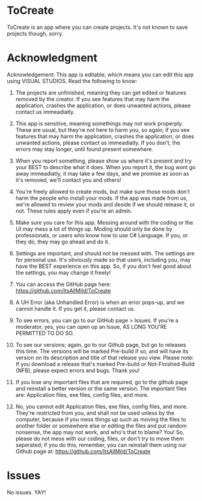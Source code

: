 # ToCreate
ToCreate is an app where you can create projects. It's not known to save projects though, sorry.

# Acknowledgment
Acknowledgement:
This app is editable, which means you can edit this app using VISUAL STUDIOS.
Read the following to know:

1. The projects are unfinished, meaning they can get edited or features removed by the creator. If you see features that may harm the application, crashes the application, or does unwanted actions, please contact us immeadiatly.

2. This app is sensitive, meaning somethings may not work properply. These are usual, but they're not here to harm you, so again; if you see features that may harm the application, crashes the application, or does unwanted actions, please contact us immeadiatly. If you don't, the errors may stay longer, until found present somewhere.

3. When you report something, please show us where it's present and try your BEST to describe what it does. When you report it, the bug wont go away immeadiatly, it may take a few days, and we promise as soon as it's removed, we'll contact you and others!

4. You're freely allowed to create mods, but make sure those mods don't harm the people who install your mods. If the app was made from us, we're allowed to review your mods and deside if we should release it, or not. These rules apply even if you're an admin.

5. Make sure you care for this app. Messing around with the coding or the UI may mess a lot of things up. Moding should only be done by professionals, or users who know how to use C# Language. If you, or they do, they may go ahead and do it.

6. Settings are important, and should not be messed with. The settings are for personal use. It's obviously made so that users, including you, may have the BEST experience on this app. So, if you don't feel good about the settings, you may change it freely!

7. You can access the GitHub page here: https://github.com/ItsAllMild/ToCreate

8. A UH Error (aka Unhandled Error) is when an error pops-up, and we cannot handle it. If you get it, please contact us.

9. To see errors, you can go to our GitHub page > Issues. If you're a moderator, yes, you can open up an Issue, AS LONG YOU'RE PERMITTED TO DO SO.

10. To see our versions; again, go to our Github page, but go to releases this time. The versions will be marked Pre-build if so, and will have its version on its description and title of that release you view. Please note: If you download a release that's marked Pre-build or Not-Finished-Build (NFB), please expect errors and bugs. Thank you!

11. If you lose any important files that are required, go to the github page and reinstall a better version or the same version. The important files are: Application files, exe files, config files, and more.

12. No, you cannot edit Application files, exe files, config files, and more. They're restricted from you, and shall not be used unless by the computer, because if you mess things up such as moving the files to another folder or somewhere else or editing the files and put random nonsense, the app may not work, and who's that to blame? You! So, please do not mess with our coding, files, or don't try to move them seperated; if you do this, remember, you can reinstall them using our Github page at: https://github.com/ItsAllMild/ToCreate 


# Issues
No issues. YAY!
